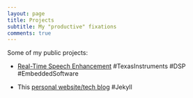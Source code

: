 ```yaml
---
layout: page
title: Projects
subtitle: My "productive" fixations
comments: true
---
```


Some of my public projects:

- [Real-Time Speech Enhancement](/ee3-rtdsp/ "EE3: Real-Time Digital Signal Processing") #TexasInstruments #DSP #EmbeddedSoftware

- This [personal website/tech blog](/blog/how-i-made-this-website "How I made this website!") #Jekyll